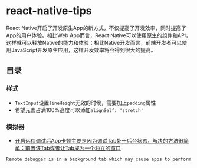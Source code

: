 # react-native-tips

React Native开启了开发原生App的新方式，不仅提高了开发效率，同时提高了App的用户体验。相比Web App而言，React Native可以使用原生的组件和API，这样就可以释放Native的能力和体验；相比Native开发而言，前端开发者可以使用JavaScript开发原生应用，这样开发效率将会得到很大的提高。

## 目录

### 样式

* `TextInput`设置`lineHeight`无效的时候，需要加上`padding`属性
* 希望元素占满100%高度可以添加`alignSelf: 'stretch'`

### 模拟器

* [开启远程调试后App卡顿主要是因为调试Tab处于后台状态，解决的方法很简单：前置该Tab或者让Tab成为一个独立的窗口](https://github.com/facebook/react-native/issues/10559)
```sh
Remote debugger is in a background tab which may cause apps to perform slowly. Fix this by foregrounding the tab (or opening it in a separate window).
```
